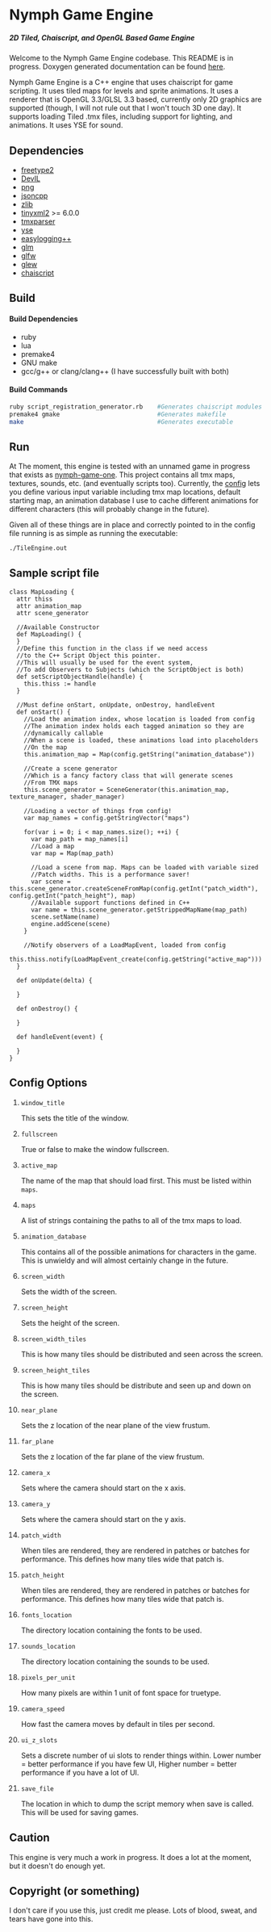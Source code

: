 # Nymph Game Engine #
##### 2D Tiled, Chaiscript, and OpenGL Based Game Engine

Welcome to the Nymph Game Engine codebase. This README is in progress. Doxygen generated documentation can be found [here](https://sainteos.github.io/nymph-game-engine-docs/).

Nymph Game Engine is a C++ engine that uses chaiscript for game scripting. It uses tiled maps for levels and sprite animations. It uses a renderer that is OpenGL 3.3/GLSL 3.3 based, currently only 2D graphics are supported (though, I will not rule out that I won't touch 3D one day). It supports loading Tiled .tmx files, including support for lighting, and animations. It uses YSE for sound.

## Dependencies
* [freetype2](https://www.freetype.org/)
* [DevIL](https://github.com/DentonW/DevIL)
* [png](http://www.libpng.org/pub/png/libpng.html)
* [jsoncpp](https://github.com/open-source-parsers/jsoncpp)
* [zlib](https://zlib.net/)
* [tinyxml2](https://github.com/leethomason/tinyxml2) >= 6.0.0
* [tmxparser](https://github.com/sainteos/tmxparser)
* [yse](http://www.attr-x.net/yse/)
* [easylogging++](https://github.com/muflihun/easyloggingpp)
* [glm](https://glm.g-truc.net/0.9.8/index.html)
* [glfw](http://www.glfw.org/)
* [glew](https://github.com/nigels-com/glew)
* [chaiscript](http://chaiscript.com/)

## Build
#### Build Dependencies
* ruby
* lua
* premake4
* GNU make
* gcc/g++ or clang/clang++ (I have successfully built with both)

#### Build Commands
```bash
ruby script_registration_generator.rb    #Generates chaiscript modules for engine classes
premake4 gmake                           #Generates makefile
make                                     #Generates executable
```

## Run
At The moment, this engine is tested with an unnamed game in progress that exists as [nymph-game-one](https://github.com/sainteos/nymph-game-one). This project contains all tmx maps, textures, sounds, etc. (and eventually scripts too). Currently, the [config](https://github.com/sainteos/nymph-game-engine/blob/master/config/default.json) lets you define various input variable including tmx map locations, default starting map, an animation database I use to cache different animations for different characters (this will probably change in the future).

Given all of these things are in place and correctly pointed to in the config file running is as simple as running the executable:

```bash
./TileEngine.out
```

## Sample script file
```chaiscript
class MapLoading {
  attr thiss
  attr animation_map
  attr scene_generator

  //Available Constructor
  def MapLoading() {
  }
  //Define this function in the class if we need access
  //to the C++ Script Object this pointer.
  //This will usually be used for the event system,
  //To add Observers to Subjects (which the ScriptObject is both)
  def setScriptObjectHandle(handle) {
    this.thiss := handle
  }

  //Must define onStart, onUpdate, onDestroy, handleEvent
  def onStart() {
    //Load the animation index, whose location is loaded from config
    //The animation index holds each tagged animation so they are
    //dynamically callable
    //When a scene is loaded, these animations load into placeholders
    //On the map
    this.animation_map = Map(config.getString("animation_database"))

    //Create a scene generator
    //Which is a fancy factory class that will generate scenes
    //From TMX maps
    this.scene_generator = SceneGenerator(this.animation_map, texture_manager, shader_manager)

    //Loading a vector of things from config!
    var map_names = config.getStringVector("maps")

    for(var i = 0; i < map_names.size(); ++i) {
      var map_path = map_names[i]
      //Load a map
      var map = Map(map_path)

      //Load a scene from map. Maps can be loaded with variable sized
      //Patch widths. This is a performance saver!
      var scene = this.scene_generator.createSceneFromMap(config.getInt("patch_width"), config.getInt("patch_height"), map)
      //Available support functions defined in C++
      var name = this.scene_generator.getStrippedMapName(map_path)
      scene.setName(name)
      engine.addScene(scene)
    }

    //Notify observers of a LoadMapEvent, loaded from config
    this.thiss.notify(LoadMapEvent_create(config.getString("active_map")))
  }

  def onUpdate(delta) {

  }

  def onDestroy() {

  }

  def handleEvent(event) {

  }
}
```

## Config Options
1. `window_title`

    This sets the title of the window.
2. `fullscreen`

    True or false to make the window fullscreen.
3. `active_map`

    The name of the map that should load first. This must be listed within `maps`.
4. `maps`

    A list of strings containing the paths to all of the tmx maps to load.

5. `animation_database`

    This contains all of the possible animations for characters in the game. This is unwieldy and will almost certainly change in the future.

6. `screen_width`

    Sets the width of the screen.

7. `screen_height`

    Sets the height of the screen.

8. `screen_width_tiles`

    This is how many tiles should be distributed and seen across the screen.
9. `screen_height_tiles`

    This is how many tiles should be distribute and seen up and down on the screen.
10. `near_plane`

    Sets the z location of the near plane of the view frustum.

11. `far_plane`

    Sets the z location of the far plane of the view frustum.

12. `camera_x`

    Sets where the camera should start on the x axis.

13. `camera_y`

    Sets where the camera should start on the y axis.

14. `patch_width`

    When tiles are rendered, they are rendered in patches or batches for performance. This defines how many tiles wide that patch is.

15. `patch_height`

    When tiles are rendered, they are rendered in patches or batches for performance. This defines how many tiles wide that patch is.

16. `fonts_location`

    The directory location containing the fonts to be used.

17. `sounds_location`

    The directory location containing the sounds to be used.

18. `pixels_per_unit`

    How many pixels are within 1 unit of font space for truetype.

19. `camera_speed`

    How fast the camera moves by default in tiles per second.

20. `ui_z_slots`

    Sets a discrete number of ui slots to render things within. Lower number = better performance if you have few UI, Higher number = better performance if you have a lot of UI.

21. `save_file`

    The location in which to dump the script memory when save is called. This will be used for saving games.

## Caution
This engine is very much a work in progress. It does a lot at the moment, but it doesn't do enough yet.

## Copyright (or something)
I don't care if you use this, just credit me please. Lots of blood, sweat, and tears have gone into this.
